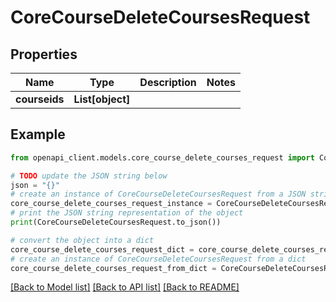 # CoreCourseDeleteCoursesRequest


## Properties

Name | Type | Description | Notes
------------ | ------------- | ------------- | -------------
**courseids** | **List[object]** |  | 

## Example

```python
from openapi_client.models.core_course_delete_courses_request import CoreCourseDeleteCoursesRequest

# TODO update the JSON string below
json = "{}"
# create an instance of CoreCourseDeleteCoursesRequest from a JSON string
core_course_delete_courses_request_instance = CoreCourseDeleteCoursesRequest.from_json(json)
# print the JSON string representation of the object
print(CoreCourseDeleteCoursesRequest.to_json())

# convert the object into a dict
core_course_delete_courses_request_dict = core_course_delete_courses_request_instance.to_dict()
# create an instance of CoreCourseDeleteCoursesRequest from a dict
core_course_delete_courses_request_from_dict = CoreCourseDeleteCoursesRequest.from_dict(core_course_delete_courses_request_dict)
```
[[Back to Model list]](../README.md#documentation-for-models) [[Back to API list]](../README.md#documentation-for-api-endpoints) [[Back to README]](../README.md)


